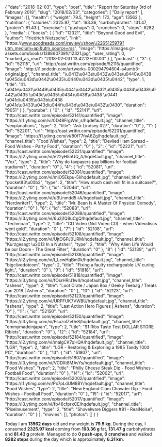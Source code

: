 {
    "date": "2018-02-03",
    "type": "post",
    "title": "Report for Saturday 3rd of February 2018",
    "slug": "2018\/02\/03",
    "categories": [
        "Daily report"
    ],
    "images": [],
    "health": {
        "weight": 79.5,
        "height": 173,
        "age": 13562
    },
    "nutrition": {
        "calories": 2325.97,
        "fat": 163.36,
        "carbohydrates": 131.47,
        "protein": 81.43
    },
    "exercise": {
        "pushups": 0,
        "crunches": 0,
        "steps": 8282
    },
    "media": {
        "books": [
            {
                "id": "12321",
                "title": "Beyond Good and Evil",
                "author": "Friedrich Nietzsche",
                "link": "https:\/\/www.goodreads.com\/review\/show\/2265125979?utm_medium=api&utm_source=rss",
                "image": "https:\/\/images.gr-assets.com\/books\/1388607391l\/12321.jpg",
                "user_rating": 0,
                "marked_as_read": "2018-02-03T13:42:12+00:00"
            }
        ],
        "podcast": {
            "3": {
                "id": "52115",
                "url": "http:\/\/cast.writtn.com\/episode\/52115\/quantified",
                "image": "http:\/\/i1.sndcdn.com\/artworks-000294794604-a4umb3-original.jpg",
                "channel_title": "\u0413\u043e\u0432\u043e\u0440\u0438 \u045d\u043d\u0442\u0435\u0440\u043d\u0435\u0442",
                "type": 1,
                "title": "41. \u041e\u0431\u0449\u0435\u0441\u0442\u0432\u0435\u043d\u0438\u0442\u0435 \u043c\u0435\u0434\u0438\u0438 \u0441 \u041d\u0435\u043b\u0438 \u041e\u0433\u043d\u044f\u043d\u043e\u0432\u0430",
                "duration": "9051"
            }
        },
        "youtube": {
            "0": {
                "id": "52141",
                "url": "http:\/\/cast.writtn.com\/episode\/52141\/quantified",
                "image": "https:\/\/i1.ytimg.com\/vi\/0D48FrgWm_s\/hqdefault.jpg",
                "channel_title": "sexplanations",
                "type": 2,
                "title": "Ask Lindsey #27",
                "duration": "0"
            },
            "1": {
                "id": "52201",
                "url": "http:\/\/cast.writtn.com\/episode\/52201\/quantified",
                "image": "https:\/\/i1.ytimg.com\/vi\/80fT7fyA6Zg\/hqdefault.jpg",
                "channel_title": "Food Wishes",
                "type": 2,
                "title": "Deviled Ham Spread - Food Wishes - Party Food",
                "duration": "0"
            },
            "2": {
                "id": "52221",
                "url": "http:\/\/cast.writtn.com\/episode\/52221\/quantified",
                "image": "https:\/\/i2.ytimg.com\/vi\/e22yH5hUQ_A\/hqdefault.jpg",
                "channel_title": "Vox",
                "type": 2,
                "title": "Why do taxpayers pay billions for football stadiums?",
                "duration": "0"
            },
            "4": {
                "id": "52081",
                "url": "http:\/\/cast.writtn.com\/episode\/52081\/quantified",
                "image": "https:\/\/i2.ytimg.com\/vi\/miO5Ekpu-5I\/hqdefault.jpg",
                "channel_title": "pocket83\u00b2",
                "type": 2,
                "title": "How much cash will fit in a suitcase?",
                "duration": "0"
            },
            "5": {
                "id": "52046",
                "url": "http:\/\/cast.writtn.com\/episode\/52046\/quantified",
                "image": "https:\/\/i2.ytimg.com\/vi\/uBUnmdd5-iA\/hqdefault.jpg",
                "channel_title": "Nerdwriter1",
                "type": 2,
                "title": "Mr. Bean Is A Master Of Physical Comedy",
                "duration": "0"
            },
            "6": {
                "id": "52088",
                "url": "http:\/\/cast.writtn.com\/episode\/52088\/quantified",
                "image": "https:\/\/i3.ytimg.com\/vi\/6u2j1Q8uCgQ\/hqdefault.jpg",
                "channel_title": "Techmoan",
                "type": 2,
                "title": "CD Video (Not Video CD) - when Videodiscs went gold",
                "duration": "0"
            },
            "7": {
                "id": "52108",
                "url": "http:\/\/cast.writtn.com\/episode\/52108\/quantified",
                "image": "https:\/\/i2.ytimg.com\/vi\/UjtOGPJ0URM\/hqdefault.jpg",
                "channel_title": "Kurzgesagt \u2013 In a Nutshell",
                "type": 2,
                "title": "Why Alien Life Would be our Doom - The Great Filter",
                "duration": "0"
            },
            "8": {
                "id": "52139",
                "url": "http:\/\/cast.writtn.com\/episode\/52139\/quantified",
                "image": "https:\/\/i2.ytimg.com\/vi\/I_LcwHqBm0k\/hqdefault.jpg",
                "channel_title": "bigclivedotcom",
                "type": 2,
                "title": "Fixing a faulty rechargeable UV curing light.",
                "duration": "0"
            },
            "9": {
                "id": "51818",
                "url": "http:\/\/cast.writtn.com\/episode\/51818\/quantified",
                "image": "https:\/\/i3.ytimg.com\/vi\/fOsrHRrJ1w4\/hqdefault.jpg",
                "channel_title": "ashens",
                "type": 2,
                "title": "Loot Crate \/ Japan Box \/ Geeky Teebag \/ Treats Jan 2018 | Ashens",
                "duration": "0"
            },
            "10": {
                "id": "52123",
                "url": "http:\/\/cast.writtn.com\/episode\/52123\/quantified",
                "image": "https:\/\/i2.ytimg.com\/vi\/URPFUK7VWBU\/hqdefault.jpg",
                "channel_title": "ashens",
                "type": 2,
                "title": "Last Action Hero Figures | Ashens",
                "duration": "0"
            },
            "11": {
                "id": "52150",
                "url": "http:\/\/cast.writtn.com\/episode\/52150\/quantified",
                "image": "https:\/\/i3.ytimg.com\/vi\/FsuzoIZv0e8\/hqdefault.jpg",
                "channel_title": "emmymadeinjapan",
                "type": 2,
                "title": "$1 Ribs Taste Test DOLLAR STORE Riblets",
                "duration": "0"
            },
            "12": {
                "id": "52184",
                "url": "http:\/\/cast.writtn.com\/episode\/52184\/quantified",
                "image": "https:\/\/i2.ytimg.com\/vi\/malgCK7qHQA\/hqdefault.jpg",
                "channel_title": "LGR",
                "type": 2,
                "title": "LGR - Restoring & Exploring a 1985 Tandy 1000 PC",
                "duration": "0"
            },
            "13": {
                "id": "51807",
                "url": "http:\/\/cast.writtn.com\/episode\/51807\/quantified",
                "image": "https:\/\/i3.ytimg.com\/vi\/VCDXt8MAvYs\/hqdefault.jpg",
                "channel_title": "Food Wishes",
                "type": 2,
                "title": "Philly Cheese Steak Dip - Food Wishes - Football Food",
                "duration": "0"
            },
            "14": {
                "id": "52002",
                "url": "http:\/\/cast.writtn.com\/episode\/52002\/quantified",
                "image": "https:\/\/i1.ytimg.com\/vi\/Px7pLdUM8BY\/hqdefault.jpg",
                "channel_title": "Food Wishes",
                "type": 2,
                "title": "New England Clam Chowder Dip - Food Wishes - Football Food",
                "duration": "0"
            },
            "15": {
                "id": "52017",
                "url": "http:\/\/cast.writtn.com\/episode\/52017\/quantified",
                "image": "https:\/\/i3.ytimg.com\/vi\/fb46cfprxCE\/hqdefault.jpg",
                "channel_title": "Pixelmusement",
                "type": 2,
                "title": "Shovelware Diggers #81 - RealNoise",
                "duration": "0"
            }
        },
        "movies": [],
        "photos": []
    }
}

Today I am <strong>13562 days</strong> old and my weight is <strong>79.5 kg</strong>. During the day, I consumed <strong>2325.97 kcal</strong> coming from <strong>163.36 g</strong> fat, <strong>131.47 g</strong> carbohydrates and <strong>81.43 g</strong> protein. Managed to do <strong>0 push-ups</strong>, <strong>0 crunches</strong> and walked <strong>8282 steps</strong> during the day which is approximately <strong>6.31 km</strong>.